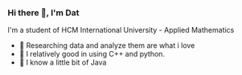 ### Hi there 👋, I'm Dat

I'm a student of HCM International University - Applied Mathematics

- 🔭 Researching data and analyze them are what i love
- 🌱 I relatively good in using C++ and python.
- 🤔 I know a little bit of Java
<!--
**DacCute/DacCute** is a ✨ _special_ ✨ repository because its `README.md` (this file) appears on your GitHub profile.

Here are some ideas to get you started:

- 🔭 I’m currently working on ...
- 🌱 I’m currently learning ...
- 👯 I’m looking to collaborate on ...
- 🤔 I’m looking for help with ...
- 💬 Ask me about ...
- 📫 How to reach me: ...
- 😄 Pronouns: ...
- ⚡ Fun fact: ...
-->
